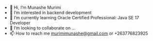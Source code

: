 - 👋 Hi, I’m Munashe Murimi
- 👀 I’m interested in backend development
- 🌱 I’m currently learning Oracle Certified Professional: Java SE 17 Developer
- 💞️ I’m looking to collaborate on ...
- 📫 How to reach me murimimunashe@gmail.com or +263776823925

<!---
munashe-mu/munashe-mu is a ✨ special ✨ repository because its `README.md` (this file) appears on your GitHub profile.
You can click the Preview link to take a look at your changes.
--->
